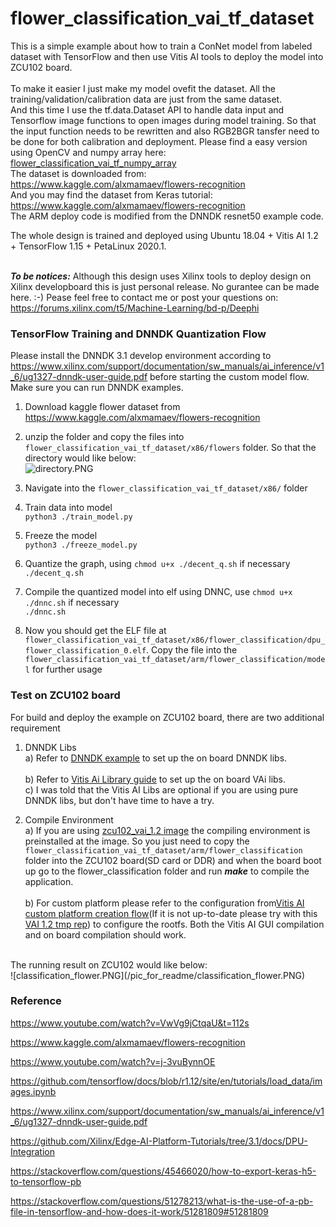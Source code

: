 # flower_classification_vai_tf_dataset
This is a simple example about how to train a ConNet model from labeled dataset with TensorFlow and then use Vitis AI tools to deploy the model into ZCU102 board. <br /><br />
To make it easier I just make my model ovefit the dataset. All the training/validation/calibration data are just from the same dataset. <br /> 
And this time I use the tf.data.Dataset API to handle data input and Tensorflow image functions to open images during model training. So that the input function needs to be rewritten and also RGB2BGR tansfer need to be done for both calibration and deployment. Please find a easy version using OpenCV and numpy array here: [flower_classification_vai_tf_numpy_array](https://github.com/gewuek/flower_classification_vai_tf_numpy_array)<br />
The dataset is downloaded from: https://www.kaggle.com/alxmamaev/flowers-recognition <br />
And you may find the dataset from Keras tutorial: https://www.kaggle.com/alxmamaev/flowers-recognition <br />
The ARM deploy code is modified from the DNNDK resnet50 example code. <br />

The whole design is trained and deployed using Ubuntu 18.04 + Vitis AI 1.2 + TensorFlow 1.15 + PetaLinux 2020.1. <br />
<br />

***To be notices:*** Although this design uses Xilinx tools to deploy design on Xilinx developboard this is just personal release. No gurantee can be made here. :-) Pease feel free to contact me or post your questions on:  <br />
https://forums.xilinx.com/t5/Machine-Learning/bd-p/Deephi <br />


### TensorFlow Training and DNNDK Quantization Flow
Please install the DNNDK 3.1 develop environment according to https://www.xilinx.com/support/documentation/sw_manuals/ai_inference/v1_6/ug1327-dnndk-user-guide.pdf before starting the custom model flow.
Make sure you can run DNNDK examples.

1. Download kaggle flower dataset from https://www.kaggle.com/alxmamaev/flowers-recognition <br />
2. unzip the folder and copy the files into ```flower_classification_vai_tf_dataset/x86/flowers``` folder. So that the directory would like below: <br />
![directory.PNG](/pic_for_readme/directory.PNG)

3. Navigate into the ```flower_classification_vai_tf_dataset/x86/``` folder <br />
4. Train data into model <br />
```python3 ./train_model.py``` <br />
5. Freeze the model <br />
```python3 ./freeze_model.py``` <br />
6. Quantize the graph, using ```chmod u+x ./decent_q.sh``` if necessary <br />
```./decent_q.sh``` <br />
7. Compile the quantized model into elf using DNNC, use ```chmod u+x ./dnnc.sh``` if necessary <br />
```./dnnc.sh``` <br />
12. Now you should get the ELF file at ```flower_classification_vai_tf_dataset/x86/flower_classification/dpu_flower_classification_0.elf```. Copy the file into the ```flower_classification_vai_tf_dataset/arm/flower_classification/model``` for further usage <br />

### Test on ZCU102 board
For build and deploy the example on ZCU102 board, there are two additional requirement <br />
1. DNNDK Libs <br />
a) Refer to [DNNDK example](https://github.com/Xilinx/Vitis-AI/tree/v1.2/mpsoc) to set up the on board DNNDK libs. <br /><br />
b) Refer to [Vitis Ai Library guide](https://github.com/Xilinx/Vitis-AI/tree/v1.2/Vitis-AI-Library) to set up the on board VAi libs. <br />
c) I was told that the Vitis AI Libs are optional if you are using pure DNNDK libs, but don't have time to have a try.<br />

2. Compile Environment <br />
a) If you are using [zcu102_vai_1.2 image](https://www.xilinx.com/bin/public/openDownload?filename=xilinx-zcu102-dpu-v2020.1-v1.2.0.img.gz) the compiling environment is preinstalled at the image. So you just need to copy the ```flower_classification_vai_tf_dataset/arm/flower_classification``` folder into the ZCU102 board(SD card or DDR) and when the board boot up go to the flower_classification folder and run ***make*** to compile the application. <br /><br />
b) For custom platform please refer to the configuration from[Vitis AI custom platform creation flow](https://github.com/gewuek/vitis_ai_custom_platform_flow)(If it is not up-to-date please try with this [VAI 1.2 tmp rep](https://github.com/gewuek/vitis_ai_custom_platform_v1.2_tmp)) to configure the rootfs. Both the Vitis AI GUI compilation and on board compilation should work. <br />
<br />
The running result on ZCU102 would like below:<br />
![classification_flower.PNG](/pic_for_readme/classification_flower.PNG)<br />

### Reference

https://www.youtube.com/watch?v=VwVg9jCtqaU&t=112s

https://www.kaggle.com/alxmamaev/flowers-recognition

https://www.youtube.com/watch?v=j-3vuBynnOE

https://github.com/tensorflow/docs/blob/r1.12/site/en/tutorials/load_data/images.ipynb

https://www.xilinx.com/support/documentation/sw_manuals/ai_inference/v1_6/ug1327-dnndk-user-guide.pdf

https://github.com/Xilinx/Edge-AI-Platform-Tutorials/tree/3.1/docs/DPU-Integration

https://stackoverflow.com/questions/45466020/how-to-export-keras-h5-to-tensorflow-pb

https://stackoverflow.com/questions/51278213/what-is-the-use-of-a-pb-file-in-tensorflow-and-how-does-it-work/51281809#51281809
